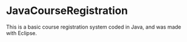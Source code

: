 # JavaCourseRegistration
This is a basic course registration system coded in Java, and was made with Eclipse.
